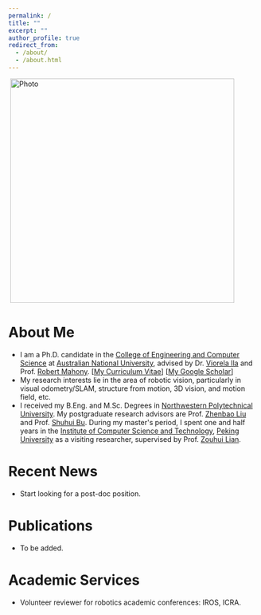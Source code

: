 ```yaml
---
permalink: /
title: ""
excerpt: ""
author_profile: true
redirect_from: 
  - /about/
  - /about.html
---
```


<p align="left">
  <img src="https://lantaoyu.github.io/files/cat.jpg?raw=true" alt="Photo" style="width: 450px;"/> 
</p>

# About Me
* I am a Ph.D. candidate in the [College of Engineering and Computer Science](https://cecs.anu.edu.au/) at [Australian National University](https://www.anu.edu.au/), advised by Dr. [Viorela Ila](http://viorelaila.net/) and Prof. [Robert Mahony](https://users.cecs.anu.edu.au/~Robert.Mahony/). [[My Curriculum Vitae]()] [[My Google Scholar](https://scholar.google.com.au/citations?user=DSKW47kAAAAJ&hl=en)]
* My research interests lie in the area of robotic vision, particularly in visual odometry/SLAM, structure from motion, 3D vision, and motion field, etc.
* I received my B.Eng. and M.Sc. Degrees in [Northwestern Polytechnical University](https://en.nwpu.edu.cn/). My postgraduate research advisors are Prof. [Zhenbao Liu](http://www.liuzhenbao.com/) and Prof. [Shuhui Bu](http://www.adv-ci.com/blog/about-me/). During my master's period, I spent one and half years in the [Institute of Computer Science and Technology](http://www.icst.pku.edu.cn/english/home/index.htm), [Peking University](http://english.pku.edu.cn/) as a visiting researcher, supervised by Prof. [Zouhui Lian](http://www.icst.pku.edu.cn/zlian/).

# Recent News
* Start looking for a post-doc position.

# Publications
* To be added.

# Academic Services
* Volunteer reviewer for robotics academic conferences: IROS, ICRA.